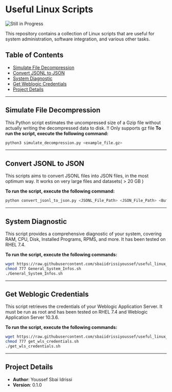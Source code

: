 # Useful Linux Scripts

![Still in Progress](https://img.shields.io/badge/Progress-Still%20in%20Progress-blue)

This repository contains a collection of Linux scripts that are useful for system administration, software integration, and various other tasks.

## Table of Contents
- [Simulate File Decompression](#simulate-file-decompression)
- [Convert JSONL to JSON](#convert-jsonl-to-json)
- [System Diagnostic](#system-diagnostic)
- [Get Weblogic Credentials](#get-weblogic-credentials)
- [Project Details](#project-details)

---
## Simulate File Decompression
This Python script estimates the uncompressed size of a Gzip file without actually writing the decompressed data to disk.
!! Only supports gz file
**To run the script, execute the following command:**
```bash
python3 simulate_decompression.py <example_file.gz>
```
---
## Convert JSONL to JSON

This scripts aims to convert JSONL files into JSON files, in the most optimum way. It works on very large files and datasets( > 20 GB )

**To run the script, execute the following command:**
```bash
python convert_jsonl_to_json.py <JSONL_File_Path> <JSON_File_Path> <Buffer_Size>
```

---
## System Diagnostic

This script provides a comprehensive diagnostic of your system, covering RAM, CPU, Disk, Installed Programs, RPMS, and more. It has been tested on RHEL 7.4.

**To run the script, execute the following commands:**

```bash
wget https://raw.githubusercontent.com/sbaiidrissiyoussef/useful_linux_scripts/master/General_System_Infos.sh
chmod 777 General_System_Infos.sh
./General_System_Infos.sh
```

---

## Get Weblogic Credentials

This script retrieves the credentials of your Weblogic Application Server. It must be run as root and has been tested on RHEL 7.4 and Weblogic Application Server 10.3.6.

**To run the script, execute the following commands:**

```bash
wget https://raw.githubusercontent.com/sbaiidrissiyoussef/useful_linux_scripts/master/get_wls_credentials.sh
chmod 777 get_wls_credentials.sh
./get_wls_credentials.sh
```

---

## Project Details

- **Author**: Youssef Sbai Idrissi
- **Version**: 0.1.0
